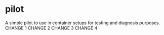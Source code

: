 # pilot
A simple pilot to use in container setups for testing and diagnosis purposes.
CHANGE 1
CHANGE 2
CHANGE 3
CHANGE 4
